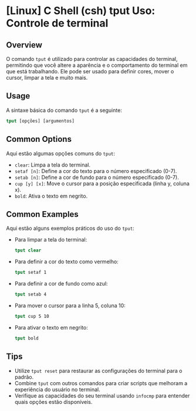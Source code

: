 # [Linux] C Shell (csh) tput Uso: Controle de terminal

## Overview
O comando `tput` é utilizado para controlar as capacidades do terminal, permitindo que você altere a aparência e o comportamento do terminal em que está trabalhando. Ele pode ser usado para definir cores, mover o cursor, limpar a tela e muito mais.

## Usage
A sintaxe básica do comando `tput` é a seguinte:

```csh
tput [opções] [argumentos]
```

## Common Options
Aqui estão algumas opções comuns do `tput`:

- `clear`: Limpa a tela do terminal.
- `setaf [n]`: Define a cor do texto para o número especificado (0-7).
- `setab [n]`: Define a cor de fundo para o número especificado (0-7).
- `cup [y] [x]`: Move o cursor para a posição especificada (linha y, coluna x).
- `bold`: Ativa o texto em negrito.

## Common Examples
Aqui estão alguns exemplos práticos do uso do `tput`:

- Para limpar a tela do terminal:
  ```csh
  tput clear
  ```

- Para definir a cor do texto como vermelho:
  ```csh
  tput setaf 1
  ```

- Para definir a cor de fundo como azul:
  ```csh
  tput setab 4
  ```

- Para mover o cursor para a linha 5, coluna 10:
  ```csh
  tput cup 5 10
  ```

- Para ativar o texto em negrito:
  ```csh
  tput bold
  ```

## Tips
- Utilize `tput reset` para restaurar as configurações do terminal para o padrão.
- Combine `tput` com outros comandos para criar scripts que melhoram a experiência do usuário no terminal.
- Verifique as capacidades do seu terminal usando `infocmp` para entender quais opções estão disponíveis.